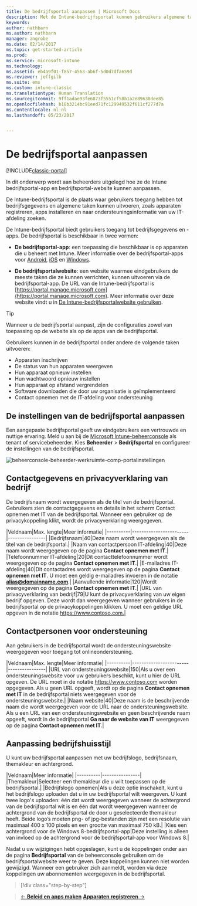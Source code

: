 ```yaml
---
title: De bedrijfsportal aanpassen | Microsoft Docs
description: Met de Intune-bedrijfsportal kunnen gebruikers algemene taken uitvoeren, zoals apparaten registreren, apps installeren en informatie over de IT-afdeling opzoeken.
keywords: 
author: nathbarn
ms.author: nathbarn
manager: angrobe
ms.date: 02/14/2017
ms.topic: get-started-article
ms.prod: 
ms.service: microsoft-intune
ms.technology: 
ms.assetid: eb4a9f01-f857-4563-ab6f-5d0d7dfa659d
ms.reviewer: jeffgilb
ms.suite: ems
ms.custom: intune-classic
ms.translationtype: Human Translation
ms.sourcegitcommit: 9ff1adae93fe6873f5551cf58b1a2e89638dee85
ms.openlocfilehash: b18b3214bc91eed71fc129949532f611cf277d7a
ms.contentlocale: nl-nl
ms.lasthandoff: 05/23/2017


---
```


# <a name="customize-the-company-portal"></a>De bedrijfsportal aanpassen

[!INCLUDE[classic-portal](../includes/classic-portal.md)]

In dit onderwerp wordt aan beheerders uitgelegd hoe ze de Intune bedrijfsportal-app en bedrijfsportal-website kunnen aanpassen.

De Intune-bedrijfsportal is de plaats waar gebruikers toegang hebben tot bedrijfsgegevens en algemene taken kunnen uitvoeren, zoals apparaten registreren, apps installeren en naar ondersteuningsinformatie van uw IT-afdeling zoeken.

De Intune-bedrijfsportal biedt gebruikers toegang tot bedrijfsgegevens en -apps. De bedrijfsportal is beschikbaar in twee vormen:

-   **De bedrijfsportal-app**: een toepassing die beschikbaar is op apparaten die u beheert met Intune. Meer informatie over de bedrijfsportal-apps voor [Android](/intune-user-help/using-your-android-device-with-intune), [iOS](/intune-user-help/using-your-iOS-or-macOS-device-with-intune) en [Windows](/intune-user-help/using-your-windows-device-with-intune).


- **De bedrijfsportalwebsite**: een website waarmee eindgebruikers de meeste taken die ze kunnen verrichten, kunnen uitvoeren via de bedrijfsportal-app. De URL van de Intune-bedrijfsportal is [https://portal.manage.microsoft.com](https://portal.manage.microsoft.com). Meer informatie over deze website vindt u in [De Intune-bedrijfsportalwebsite gebruiken](/intune-user-help/using-the-intune-company-portal-website).

> [!TIP]
> Wanneer u de bedrijfsportal aanpast, zijn de configuraties zowel van toepassing op de website als op de apps van de bedrijfsportal.

Gebruikers kunnen in de bedrijfsportal onder andere de volgende taken uitvoeren:

-   Apparaten inschrijven
-   De status van hun apparaten weergeven
-   Hun apparaat opnieuw instellen
-   Hun wachtwoord opnieuw instellen
-   Hun apparaat op afstand vergrendelen
-   Software downloaden die door uw organisatie is geïmplementeerd
-   Contact opnemen met de IT-afdeling voor ondersteuning

## <a name="customize-company-portal-settings"></a>De instellingen van de bedrijfsportal aanpassen
Een aangepaste bedrijfsportal geeft uw eindgebruikers een vertrouwde en nuttige ervaring. Meld u aan bij de [Microsoft Intune-beheerconsole](https://manage.microsoft.com) als tenant of servicebeheerder. Kies **Beheerder** &gt; **Bedrijfsportal** en configureer de instellingen van de bedrijfsportal.

![beheerconsole-beheerder-werkruimte-comp-portalinstellingen](./media/companyportal.png)

## <a name="company-contact-information-and-privacy-statement"></a>Contactgegevens en privacyverklaring van bedrijf
De bedrijfsnaam wordt weergegeven als de titel van de bedrijfsportal. Gebruikers zien de contactgegevens en details in het scherm Contact opnemen met IT van de bedrijfsportal. Wanneer een gebruiker op de privacykoppeling klikt, wordt de privacyverklaring weergegeven.

|Veldnaam|Max. lengte|Meer informatie|
    |----------|------------------------|----------------|
    |Bedrijfsnaam|40|Deze naam wordt weergegeven als de titel van de bedrijfsportal.|
    |Naam van contactpersoon IT-afdeling|40|Deze naam wordt weergegeven op de pagina **Contact opnemen met IT**.|
    |Telefoonnummer IT-afdeling|20|Dit contacttelefoonnummer wordt weergegeven op de pagina **Contact opnemen met IT**.|
    |E-mailadres IT-afdeling|40|Dit contactadres wordt weergegeven op de pagina **Contact opnemen met IT**. U moet een geldig e-mailadres invoeren in de notatie **alias@domainname.com**.|
    |Aanvullende informatie|120|Wordt weergegeven op de pagina **Contact opnemen met IT**.|
    |URL van privacyverklaring van bedrijf|79|U kunt de privacyverklaring van uw eigen bedrijf opgeven. Deze wordt dan weergegeven wanneer gebruikers in de bedrijfsportal op de privacykoppelingen klikken. U moet een geldige URL opgeven in de notatie https://www.contoso.com.|

## <a name="support-contacts"></a>Contactpersonen voor ondersteuning
Aan gebruikers in de bedrijfsportal wordt de ondersteuningswebsite weergegeven voor toegang tot onlineondersteuning.

|Veldnaam|Max. lengte|Meer informatie|
    |----------|------------------------|----------------|
    |URL van ondersteuningswebsite|150|Als u over een ondersteuningswebsite voor uw gebruikers beschikt, kunt u hier de URL opgeven. De URL moet in de notatie https://www.contoso.com worden opgegeven. Als u geen URL opgeeft, wordt op de pagina **Contact opnemen met IT** in de bedrijfsportal niets weergegeven voor de ondersteuningswebsite.|
    |Naam website|40|Deze naam is de beschrijvende naam die wordt weergegeven voor de URL naar de ondersteuningswebsite. Als u een URL van een ondersteuningswebsite en geen beschrijvende naam opgeeft, wordt in de bedrijfsportal **Ga naar de website van IT** weergegeven op de pagina **Contact opnemen met IT**.|

## <a name="company-branding-customization"></a>Aanpassing bedrijfshuisstijl
U kunt uw bedrijfsportal aanpassen met uw bedrijfslogo, bedrijfsnaam, themakleur en achtergrond.

|Veldnaam|Meer informatie|
    |----------|----------------|
    |Themakleur|Selecteer een themakleur die u wilt toepassen op de bedrijfsportal.|
    |Bedrijfslogo opnemen|Als u deze optie inschakelt, kunt u het bedrijfslogo uploaden dat u in uw bedrijfsportal wilt weergeven. U kunt twee logo's uploaden: één dat wordt weergegeven wanneer de achtergrond van de bedrijfsportal wit is en één dat wordt weergegeven wanneer de achtergrond van de bedrijfsportal de door u geselecteerde themakleur heeft. Beide logo’s moeten png- of jpg-bestanden zijn met een resolutie van maximaal 400 x 100 pixels en een grootte van maximaal 750 kB.|
    |Kies een achtergrond voor de Windows 8-bedrijfsportal-app|Deze instelling is alleen van invloed op de achtergrond voor de bedrijfsportal-app voor Windows 8.|


Nadat u uw wijzigingen hebt opgeslagen, kunt u de koppelingen onder aan de pagina **Bedrijfsportal** van de beheerconsole gebruiken om de bedrijfsportalwebsite weer te geven. Deze koppelingen kunnen niet worden gewijzigd. Wanneer een gebruiker zich aanmeldt, worden via deze koppelingen uw abonnementen weergegeven in de bedrijfsportal.

>[!div class="step-by-step"]

>[&larr; **Beleid en apps maken**](.\start-with-a-paid-subscription-to-microsoft-intune-step-6.md)       [**Apparaten registreren** &rarr;](.\start-with-a-paid-subscription-to-microsoft-intune-step-8.md)  

